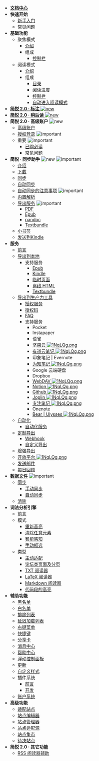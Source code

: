 * [**文档中心**](Home.md)
* **快速开始**
  * [新手入门](入门指南（-操作指引-）)
  * [常见问题](FAQ)
* **基础功能**
  * 聚焦模式
    * [介绍](聚焦模式)
    * 组成
      * [控制栏](聚焦模式-控制栏)
  * 阅读模式
    * [介绍](阅读模式)
    * 组成
      * [目录](目录)
      * [阅读进度](阅读进度)
      * [控制栏](阅读模式-控制栏)
      * [自动进入阅读模式](入门指南（-操作指引-）?id=自动进入阅读模式)
* [**简悦 2.0 · 标注**  ![new](https://s1.ax1x.com/2020/08/20/d8MxL8.png)](标注)
* [**简悦 2.0 · 稍后读**  ![new](https://s1.ax1x.com/2020/08/20/d8MxL8.png)](稍后读)
* **简悦 2.0 · 高级账户** ![new](https://s1.ax1x.com/2020/08/20/d8MxL8.png)
  * [高级账户](高级账户)
  * [授权登录](授权登录) ![important](https://s1.ax1x.com/2020/07/25/UzKr8O.png)
  * 重要 ![important](https://s1.ax1x.com/2020/07/25/UzKr8O.png)
    * [已购必读](已购必读) 
    * [常见问题](https://github.com/Kenshin/simpread/issues/908)
* **简悦 · 同步助手**   ![new](https://s1.ax1x.com/2020/08/20/d8MxL8.png) ![important](https://s1.ax1x.com/2020/07/25/UzKr8O.png)
  * [介绍](Sync)
  * [下载](Sync?id=下载)
  * [同步](Sync?id=同步)
  * [自动同步](自动同步)
  * [自动同步的注意事项](自动同步?id=注意事项) ![important](https://s1.ax1x.com/2020/07/25/UzKr8O.png)
  * [内置解析](Sync?id=内置解析)
  * [导出服务](Sync?id=导出服务) ![important](https://s1.ax1x.com/2020/07/25/UzKr8O.png)
    * [PDF](Sync?id=PDF)
    * [Epub](Sync?id=Epub)
    * [pandoc](Sync?id=pandoc) 
    * [Textbundle](Textbundle) 
  * [小书签](Bookmarklet)
  * [发送到Kindle](Sync?id=发送到Kindle)
* **服务**
  * [前言](服务)
  * [导出到本地](保存到本地)
    * 支持服务
      * [Epub](发送到-Epub)
      * [Kindle](发送到-Kindle)
      * [临时页面](临时页面)
      * [离线 HTML](离线HTML)
      * [Textbundle](Textbundle)
  * [导出到生产力工具](导出到生产力工具)
    * [授权服务](授权服务)
    * [授权码](授权服务?id=授权码)
    * [FAQ](授权服务-FAQ)
    * 支持服务
      * Pocket
      * Instapaper
      * 语雀
      * [坚果云 ![1NqLQg.png](https://s2.ax1x.com/2020/02/03/1NqLQg.png)](坚果云)
      * [有道云笔记 ![1NqLQg.png](https://s2.ax1x.com/2020/02/03/1NqLQg.png)](有道云笔记)
      * 印象笔记 | Evernote
      * [为知笔记 ![1NqLQg.png](https://s2.ax1x.com/2020/02/03/1NqLQg.png)](为知笔记)
      * Google 云端硬盘 
      * Dropbox
      * [WebDAV ![1NqLQg.png](https://s2.ax1x.com/2020/02/03/1NqLQg.png)](WebDAV)
      * [Notion ![1NqLQg.png](https://s2.ax1x.com/2020/02/03/1NqLQg.png)](Notion)
      * [Github ![1NqLQg.png](https://s2.ax1x.com/2020/02/03/1NqLQg.png)](Github)
      * [Joplin ![1NqLQg.png](https://s2.ax1x.com/2020/02/03/1NqLQg.png)](Joplin)
      * [专注笔记 ![1NqLQg.png](https://s2.ax1x.com/2020/02/03/1NqLQg.png)](专注笔记)
      * Onenote
      * [Bear | Ulysses ![1NqLQg.png](https://s2.ax1x.com/2020/02/03/1NqLQg.png)](URLSCHEME)
  * [自动化](自动化)
  	* [自动化服务](自动化服务)
  * [定制导出](定制化导出)
    * [Webhook](定制化导出?id=Webhook)
    * [自定义导出](定制化导出?id=自定义导出)
  * [增强导出](Sync?id=导出服务)
  * [开放平台  ![1NqLQg.png](https://s2.ax1x.com/2020/02/03/1NqLQg.png)](https://simpread.pro/api)
  * [发送邮件](Sync?id=邮件服务)
  * [每日回顾](每日回顾)
* [**数据文件**](配置文件)  ![important](https://s1.ax1x.com/2020/07/25/UzKr8O.png)
  * [同步](同步)
    * [手动同步](同步?id=手动同步)
    * [自动同步](自动同步)
  * [清除](清除)
* **词法分析引擎**
  * [前言](词法分析引擎)
  * 模式
    * [重新高亮](重新高亮)
    * [清除任意元素](隐藏任意元素)
    * [智能感知](词法分析引擎?id=智能感知)
    * [手动框选](手动框选)
  * 类型
    * [主动适配](主动适配阅读模式)
    * [论坛类页面及分页](论坛类页面及分页)
    * [TXT 阅读器](TXT-阅读器)
    * [LaTeX 阅读器](词法分析引擎?id=LaTeX-识别)
    * [Markdown 阅读器](词法分析引擎?id=Markdown-识别)
    * [代码段的高亮](词法分析引擎?id=代码段的高亮)
* **辅助功能**
  * [黑名单](FAQ?id=黑名单)
  * [白名单](FAQ?id=白名单)
  * [排除列表](FAQ?id=排除列表)
  * [延迟加载列表](词法分析引擎?id=延迟加载)
  * [右键菜单](右键菜单)
  * [快捷键](快捷键)
  * [分享卡](分享卡)
  * [消息中心](消息中心)
  * [帮助中心](帮助中心)
  * [浮动控制面板](浮动控制面板（FAP）与浮动控制栏（FAB）)
  * [更新](更新)
  * [自定义样式](自定义样式)
  * 插件系统
    * [前言](插件系统)
    * [开发](插件编写)
  * [账户系统](账户系统)
* **高级功能**
  * [适配站点](适配站点)
  * [站点编辑器](站点编辑器)
  * [站点管理器](站点管理器)
  * [站点适配源](站点适配源)
  * [站点集市](站点集市)
  * [待决站点](待决站点)
* **简悦 2.0 · 其它功能**
  * [RSS 阅读器辅助](RSSReader)